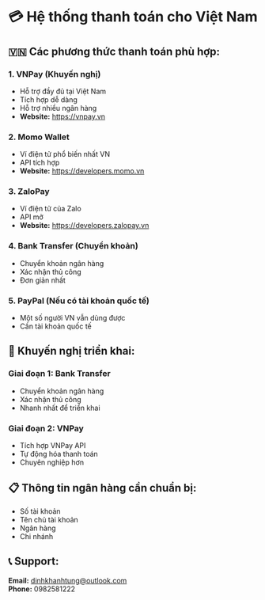 # 💳 Hệ thống thanh toán cho Việt Nam

## 🇻🇳 Các phương thức thanh toán phù hợp:

### 1. **VNPay** (Khuyến nghị)
- Hỗ trợ đầy đủ tại Việt Nam
- Tích hợp dễ dàng
- Hỗ trợ nhiều ngân hàng
- **Website:** https://vnpay.vn

### 2. **Momo Wallet**
- Ví điện tử phổ biến nhất VN
- API tích hợp
- **Website:** https://developers.momo.vn

### 3. **ZaloPay**
- Ví điện tử của Zalo
- API mở
- **Website:** https://developers.zalopay.vn

### 4. **Bank Transfer (Chuyển khoản)**
- Chuyển khoản ngân hàng
- Xác nhận thủ công
- Đơn giản nhất

### 5. **PayPal** (Nếu có tài khoản quốc tế)
- Một số người VN vẫn dùng được
- Cần tài khoản quốc tế

## 🎯 Khuyến nghị triển khai:

### **Giai đoạn 1: Bank Transfer**
- Chuyển khoản ngân hàng
- Xác nhận thủ công
- Nhanh nhất để triển khai

### **Giai đoạn 2: VNPay**
- Tích hợp VNPay API
- Tự động hóa thanh toán
- Chuyên nghiệp hơn

## 📋 Thông tin ngân hàng cần chuẩn bị:
- Số tài khoản
- Tên chủ tài khoản
- Ngân hàng
- Chi nhánh

## 📞 Support:
**Email:** dinhkhanhtung@outlook.com  
**Phone:** 0982581222
